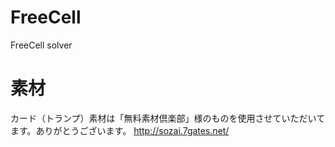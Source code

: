 # FreeCell
FreeCell solver

# 素材
カード（トランプ）素材は「無料素材倶楽部」様のものを使用させていただいてます。ありがとうございます。
http://sozai.7gates.net/
